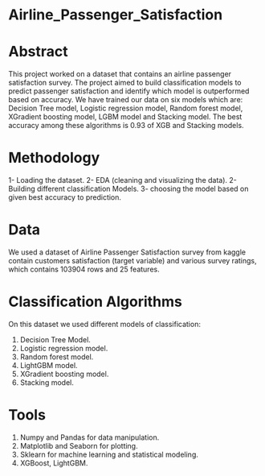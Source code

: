 # Airline_Passenger_Satisfaction

# Abstract 
This project worked on a dataset that contains an airline passenger satisfaction survey. The project aimed to build classification models to predict passenger satisfaction and identify which model is outperformed based on accuracy. We have trained our data on six models which are: Decision Tree model, Logistic regression model, Random forest model, XGradient boosting model, LGBM model and Stacking model. The best accuracy among these algorithms is 0.93 of XGB and Stacking models.




# Methodology
 1- Loading the dataset.
 2- EDA (cleaning and visualizing the data).
 2- Building different classification Models.
 3- choosing the model based on given best accuracy to prediction.
 



# Data
We used a dataset of Airline Passenger Satisfaction survey from kaggle contain customers satisfaction (target variable) and various survey ratings, which contains 103904 rows and 25 features.




# Classification Algorithms
 On this dataset we used different models of classification:
1. Decision Tree Model.
2. Logistic regression model.
3. Random forest model.
4. LightGBM model.
5. XGradient boosting model.
6. Stacking model.




# Tools
1. Numpy and Pandas for data manipulation.
2. Matplotlib and Seaborn for plotting.
3. Sklearn for machine learning and statistical modeling.
4. XGBoost, LightGBM.
 



